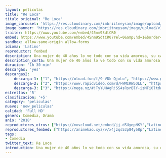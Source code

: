 ```yaml
---
layout: peliculas
title: "Re Loca"
titulo_original: "Re Loca"
image_carousel: 'https://res.cloudinary.com/imbriitneysam/image/upload/v1542231169/reloca-poster-min.jpg'
image_banner: 'https://res.cloudinary.com/imbriitneysam/image/upload/v1542231169/reloca-banner-min.jpg'
trailer: https://www.youtube.com/embed/45nm9SdtCR0
embed: https://www.youtube.com/embed/45nm9SdtCR0?rel=0&amp;hd=1&border=0&wmode=opaque&enablejsapi=1&modestbranding=1&controls=1&showinfo=1
sandbox: allow-same-origin allow-forms
idioma: 'Latino'
reproductor: fembed
description: Una mujer de 40 años lo ve todo con su vida amorosa, su carrera y su rutina diaria. Ella decide cambiar las cosas un poco y hace un ritual que tiene algunas consecuencias que cambiarán su vida al revés.
description_corta: Una mujer de 40 años lo ve todo con su vida amorosa, su carrera y su rutina diaria. Ella decide cambiar las cosas un poco y hace un ritual que tiene algunas consecuencias que cambiarán su vida al revés.
duracion: '1h 30 min'
descargas: 'yes'
descargas2:
    descarga-1: ["1", "https://oload.fun/f/9-VDk-QjxLo", "https://www.google.com/s2/favicons?domain=openload.co","OpenLoad","https://res.cloudinary.com/imbriitneysam/image/upload/v1541473684/mexico.png", "Latino", "Full HD"]
    descarga-2: ["2", "https://www.rapidvideo.com/d/FWMIRW5QLL", "https://www.google.com/s2/favicons?domain=www.rapidvideo.com","RapidVideo","https://res.cloudinary.com/imbriitneysam/image/upload/v1541473684/mexico.png", "Latino", "Full HD"]
    descarga-3: ["3", "https://mega.nz/#!TyYUHAgR!SS4sRsrBlY-izMFi0ltda4RvhvAX5vZ4AgsiAiU_eBs", "https://www.google.com/s2/favicons?domain=mega.nz","Mega","https://res.cloudinary.com/imbriitneysam/image/upload/v1541473684/mexico.png", "Latino", "Full HD"]
estrellas: '5'
clasificacion: '+5'
category: 'peliculas'
nuevo: 'new_peliculas'
calidad: 'Full HD'
genero: Comedia, Drama
anio: '2018'
reproductores_otros: ["https://movcloud.net/embed/jj-dSUyepNKY","Latino"]
reproductores_fembed: ["https://animekao.xyz/v/x4jzqs53p84y68p","Latino","https://feurl.com/v/4d9j0r7zyo1","Latino","https://feurl.com/v/mzok328dk19","Latino"]
tags:
- Comedia
twitter_text: Re Loca
introduction: Una mujer de 40 años lo ve todo con su vida amorosa, su carrera y su rutina diaria. Ella decide cambiar las cosas un poco y hace un ritual que tiene algunas consecuencias que cambiarán su vida al revés.
---
```



 







